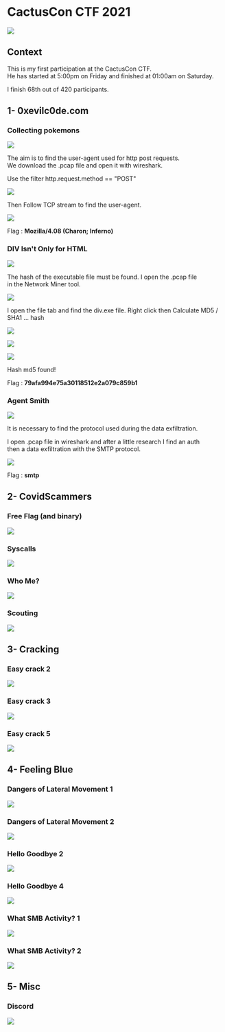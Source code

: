 # CactusCon CTF 2021

![](pics/cactuscon.png)

## Context

This is my first participation at the CactusCon CTF.<br/>
He has started at 5:00pm on Friday and finished at 01:00am on Saturday.

I finish 68th out of 420 participants.

## 1- 0xevilc0de.com

### Collecting pokemons

![](pics/collecting_pokemons.png)

The aim is to find the user-agent used for http post requests.<br/>
We download the .pcap file and open it with wireshark.

Use the filter http.request.method == "POST"

![](pics/pokemon_follow_stream.png)

Then Follow TCP stream to find the user-agent.

![](pics/pokemon_flag.png)

Flag : <b>Mozilla/4.08 (Charon; Inferno)</b>

### DIV Isn't Only for HTML

![](pics/divisn't.png)

The hash of the executable file must be found. I open the .pcap file</br>
in the Network Miner tool.

![](pics/miner_tool.png)

I open the file tab and find the div.exe file. Right click then Calculate MD5 / SHA1 ... hash

![](pics/div.png)

![](pics/div_hash.png)

![](pics/div.exe.png)

Hash md5 found!

Flag : <b>79afa994e75a30118512e2a079c859b1</b>

### Agent Smith

![](pics/agent.png)

It is necessary to find the protocol used during the data exfiltration.</br>

I open .pcap file in wireshark and after a little research I find an auth</br>
then a data exfiltration with the SMTP protocol.

![](pics/smtp.png)

Flag : <b>smtp</b>

## 2- CovidScammers

### Free Flag (and binary)

![](pics/freeflag.png)

### Syscalls

![](pics/syscalls.png)

### Who Me?

![](pics/whome.png)

### Scouting

![](pics/scouting.png)

## 3- Cracking

### Easy crack 2

![](pics/easy2.png)

### Easy crack 3

![](pics/easy3.png)

### Easy crack 5

![](pics/easy5.png)

## 4- Feeling Blue

### Dangers of Lateral Movement 1

![](pics/dangers1.png)

### Dangers of Lateral Movement 2

![](pics/dangers2.png)

### Hello Goodbye 2

![](pics/hello2.png)

### Hello Goodbye 4

![](pics/hello4.png)

### What SMB Activity? 1

![](pics/smb1.png)

### What SMB Activity? 2

![](pics/smb2.png)

## 5- Misc

### Discord

![](pics/discord.png)


